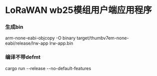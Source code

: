 # LoRaWAN wb25模组用户端应用程序

### 生成bin
arm-none-eabi-objcopy -O binary target/thumbv7em-none-eabi/release/lrw-app lrw-app.bin

### 编译不带defmt
cargo run --release --no-default-features